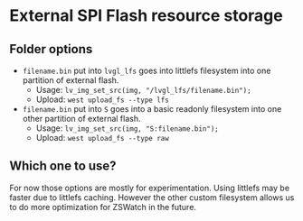 # External SPI Flash resource storage

## Folder options

- `filename.bin` put into `lvgl_lfs` goes into littlefs filesystem into one partition of external flash.
    - Usage: `lv_img_set_src(img, "/lvgl_lfs/filename.bin");`
    - Upload: `west upload_fs --type lfs`
- `filename.bin` put into `S` goes into a basic readonly filesystem into one other partition of external flash.
    - Usage: `lv_img_set_src(img, "S:filename.bin");`
    - Upload: `west upload_fs --type raw`

## Which one to use?
For now those options are mostly for experimentation. Using littlefs may be faster due to littlefs caching. However the other custom filesystem allows us to do more optimization for ZSWatch in the future.